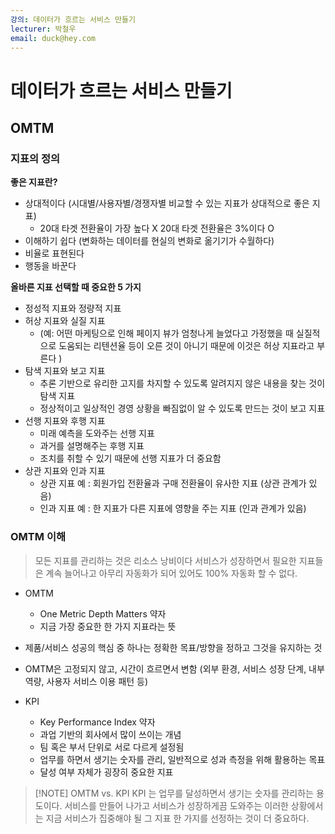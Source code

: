 ```yaml
---
강의: 데이터가 흐르는 서비스 만들기
lecturer: 박철우
email: duck@hey.com
---
```

# 데이터가 흐르는 서비스 만들기
## OMTM
### 지표의 정의
**좋은 지표란?**
- 상대적이다 (시대별/사용자별/경쟁자별 비교할 수 있는 지표가 상대적으로 좋은 지표)
	- 20대 타겟 전환율이 가장 높다 X 20대 타겟 전환율은 3%이다 O
- 이해하기 쉽다 (변화하는 데이터를 현실의 변화로 옮기기가 수월하다)
- 비율로 표현된다
- 행동을 바꾼다

**올바른 지표 선택할 때 중요한 5 가지**
- 정성적 지표와 정량적 지표
- 허상 지표와 실질 지표 
	- (예: 어떤 마케팅으로 인해 페이지 뷰가 엄청나게 늘었다고 가정했을 때 실질적으로 도움되는 리텐션율 등이 오른 것이 아니기 때문에 이것은 허상 지표라고 부른다 )
- 탐색 지표와 보고 지표
	- 추론 기반으로 유리한 고지를 차지할 수 있도록 알려지지 않은 내용을 찾는 것이 탐색 지표
	- 정상적이고 일상적인 경영 상황을 빠짐없이 알 수 있도록 만드는 것이 보고 지표
- 선행 지표와 후행 지표
	- 미래 예측을 도와주는 선행 지표
	- 과거를 설명해주는 후행 지표
	- 조치를 취할 수 있기 때문에 선행 지표가 더 중요함
- 상관 지표와 인과 지표
	- 상관 지표 예 : 회원가입 전환율과 구매 전환율이 유사한 지표 (상관 관계가 있음)
	- 인과 지표 예 : 한 지표가 다른 지표에 영향을 주는 지표 (인과 관계가 있음)

### OMTM 이해
>모든 지표를 관리하는 것은 리소스 낭비이다
>서비스가 성장하면서 필요한 지표들은 계속 늘어나고 아무리 자동화가 되어 있어도 100% 자동화 할 수 없다.

- OMTM
	- One Metric Depth Matters 약자
	- 지금 가장 중요한 한 가지 지표라는 뜻
- 제품/서비스 성공의 핵심 중 하나는 정확한 목표/방향을 정하고 그것을 유지하는 것
- OMTM은 고정되지 않고, 시간이 흐르면서 변함 (외부 환경, 서비스 성장 단계, 내부 역량, 사용자 서비스 이용 패턴 등)

- KPI
	- Key Performance Index 약자
	- 과업 기반의 회사에서 많이 쓰이는 개념
	- 팀 혹은 부서 단위로 서로 다르게 설정됨
	- 업무를 하면서 생기는 숫자를 관리, 일반적으로 성과 측정을 위해 활용하는 목표
	- 달성 여부 자체가 굉장히 중요한 지표


> [!NOTE] OMTM vs. KPI
> KPI 는 업무를 달성하면서 생기는 숫자를 관리하는 용도이다.
> 서비스를 만들어 나가고 서비스가 성장하게끔 도와주는 이러한 상황에서는 지금 서비스가 집중해야 될 그 지표 한 가지를 선정하는 것이 더 중요하다.
